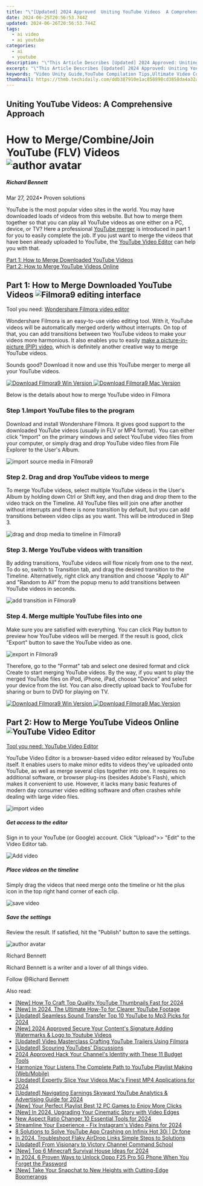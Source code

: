 ```yaml
---
title: "\"[Updated] 2024 Approved  Uniting YouTube Videos  A Comprehensive Approach\""
date: 2024-06-25T20:56:53.744Z
updated: 2024-06-26T20:56:53.744Z
tags:
  - ai video
  - ai youtube
categories:
  - ai
  - youtube
description: "\"This Article Describes [Updated] 2024 Approved: Uniting YouTube Videos: A Comprehensive Approach\""
excerpt: "\"This Article Describes [Updated] 2024 Approved: Uniting YouTube Videos: A Comprehensive Approach\""
keywords: "Video Unity Guide,YouTube Compilation Tips,Ultimate Video Collection,Channel Video Strategy,Streamline Video Content,Integrated Video Editing,Comprehensive Video Assembly"
thumbnail: https://thmb.techidaily.com/ddb387910e1ac858898cd3858da4a32a6126aed2333f21b240bf9f3028949436.jpg
---
```


## Uniting YouTube Videos: A Comprehensive Approach

# How to Merge/Combine/Join YouTube (FLV) Videos ![author avatar](https://images.wondershare.com/filmora/article-images/richard-bennett.jpg)

##### Richard Bennett

 Mar 27, 2024• Proven solutions

YouTube is the most popular video sites in the world. You may have downloaded loads of videos from this website. But how to merge them together so that you can play all YouTube videos as one either on a PC, device, or TV? Here a professional [YouTube merger](https://tools.techidaily.com/wondershare/filmora/download/) is introduced in part 1 for you to easily complete the job. If you just want to merge the videos that have been already uploaded to YouTube, the [YouTube Video Editor](https://www.youtube.com/editor) can help you with that.

[Part 1: How to Merge Downloaded YouTube Videos](#part1)  
[Part 2: How to Merge YouTube Videos Online](#part2)

## Part 1: How to Merge Downloaded YouTube Videos ![Filmora9 editing interface](https://images.wondershare.com/filmora/guide/editing-mode.jpg)

Tool you need: [Wondershare Filmora video editor](https://tools.techidaily.com/wondershare/filmora/download/)

Wondershare Filmora is an easy-to-use video editing tool. With it, YouTube videos will be automatically merged orderly without interrupts. On top of that, you can add transitions between two YouTube videos to make your videos more harmonious. It also enables you to easily [make a picture-in-picture (PIP) video](https://tools.techidaily.com/wondershare/filmora/download/), which is definitely another creative way to merge YouTube videos.

Sounds good? Download it now and use this YouTube merger to merge all your YouTube videos.

[![Download Filmora9 Win Version](https://images.wondershare.com/filmora/guide/download-btn-win.jpg) ](https://tools.techidaily.com/wondershare/filmora/download/) [![Download Filmora9 Mac Version](https://images.wondershare.com/filmora/guide/download-btn-mac.jpg) ](https://tools.techidaily.com/wondershare/filmora/download/)

Below is the details about how to merge YouTube video in Filmora

### Step 1.Import YouTube files to the program

Download and install Wondershare Filmora. It gives good support to the downloaded YouTube videos (usually in FLV or MP4 format). You can either click "Import" on the primary windows and select YouTube video files from your computer, or simply drag and drop YouTube video files from File Explorer to the User's Album.

![import source media in Filmora9](https://images.wondershare.com/filmora/article-images/filmora9-import-options.jpg)

### Step 2. Drag and drop YouTube videos to merge

To merge YouTube videos, select multiple YouTube videos in the User's Album by holding down Ctrl or Shift key, and then drag and drop them to the video track on the Timeline. All YouTube files will join one after another without interrupts and there is none transition by default, but you can add transitions between video clips as you want. This will be introduced in Step 3.

![drag and drop media to timeline in Filmora9](https://images.wondershare.com/filmora/article-images/add-media-to-timeline.jpg)

### Step 3. Merge YouTube videos with transition

By adding transitions, YouTube videos will flow nicely from one to the next. To do so, switch to Transition tab, and drag the desired transition to the Timeline. Alternatively, right click any transition and choose "Apply to All" and "Random to All" from the popup menu to add transitions between YouTube videos in seconds.

![add transition in Filmora9](https://images.wondershare.com/filmora/article-images/add-transition-filmora9.jpg)

### Step 4. Merge multiple YouTube files into one

Make sure you are satisfied with everything. You can click Play button to preview how YouTube videos will be merged. If the result is good, click "Export" button to save the YouTube video as one.

![export in Filmora9](https://images.wondershare.com/filmora/article-images/export-output.jpg)

Therefore, go to the "Format" tab and select one desired format and click Create to start merging YouTube videos. By the way, if you want to play the merged YouTube files on iPod, iPhone, iPad, choose "Device" and select your device from the list. You can also directly upload back to YouTube for sharing or burn to DVD for playing on TV.

[![Download Filmora9 Win Version](https://images.wondershare.com/filmora/guide/download-btn-win.jpg) ](https://tools.techidaily.com/wondershare/filmora/download/) [![Download Filmora9 Mac Version](https://images.wondershare.com/filmora/guide/download-btn-mac.jpg) ](https://tools.techidaily.com/wondershare/filmora/download/)

## Part 2: How to Merge YouTube Videos Online ![YouTube Video Editor](https://images.wondershare.com/images/multimedia/video-editor/import-video-youtube.jpg)

[Tool you need: YouTube Video Editor](https://www.youtube.com/editor)

YouTube Video Editor is a browser-based video editor released by YouTube itself. It enables users to make minor edits to videos they've uploaded onto YouTube, as well as merge several clips together into one. It requires no additional software, or browser plug-ins (besides Adobe's Flash), which makes it convenient to use. However, it lacks many basic features of modern day consumer video editing software and often crashes while dealing with large video files.

![import video](https://images.wondershare.com/images/multimedia/youtube-downloader/find-videos.jpg)

##### Get access to the editor

Sign in to your YouTube (or Google) account. Click "Upload">> "Edit" to the Video Editor tab.

![Add video](https://images.wondershare.com/images/multimedia/video-editor/step-1.jpg)  

##### Place videos on the timeline

Simply drag the videos that need merge onto the timeline or hit the plus icon in the top right hand corner of each clip.

![save video](https://images.wondershare.com/images/multimedia/video-editor/step-3.png "save video")

##### Save the settings

Review the result. If satisfied, hit the "Publish" button to save the settings.

![author avatar](https://images.wondershare.com/filmora/article-images/richard-bennett.jpg)

Richard Bennett

Richard Bennett is a writer and a lover of all things video.

Follow @Richard Bennett


<ins class="adsbygoogle"
     style="display:block"
     data-ad-format="autorelaxed"
     data-ad-client="ca-pub-7571918770474297"
     data-ad-slot="1223367746"></ins>



<ins class="adsbygoogle"
     style="display:block"
     data-ad-client="ca-pub-7571918770474297"
     data-ad-slot="8358498916"
     data-ad-format="auto"
     data-full-width-responsive="true"></ins>

<span class="atpl-alsoreadstyle">Also read:</span>
<div><ul>
<li><a href="https://youtube-blog.techidaily.com/ow-to-craft-top-quality-youtube-thumbnails-fast-for-2024/"><u>[New] How To Craft Top Quality YouTube Thumbnails Fast for 2024</u></a></li>
<li><a href="https://youtube-blog.techidaily.com/n-2024-the-ultimate-how-to-for-clearer-youtube-footage/"><u>[New] In 2024, The Ultimate How-To for Clearer YouTube Footage</u></a></li>
<li><a href="https://youtube-blog.techidaily.com/ed-seamless-sound-transfer-top-10-youtube-to-mp3-picks-for-2024/"><u>[Updated] Seamless Sound Transfer  Top 10 YouTube to Mp3 Picks for 2024</u></a></li>
<li><a href="https://youtube-blog.techidaily.com/024-approved-secure-your-contents-signature-adding-watermarks-and-logo-to-youtube-videos/"><u>[New] 2024 Approved  Secure Your Content's Signature  Adding Watermarks & Logo to Youtube Videos</u></a></li>
<li><a href="https://youtube-blog.techidaily.com/ed-video-masterclass-crafting-youtube-trailers-using-filmora/"><u>[Updated] Video Masterclass  Crafting YouTube Trailers Using Filmora</u></a></li>
<li><a href="https://youtube-blog.techidaily.com/ed-scouring-youtubes-discussions/"><u>[Updated] Scouring YouTubes' Discussions</u></a></li>
<li><a href="https://youtube-blog.techidaily.com/approved-hack-your-channels-identity-with-these-11-budget-tools/"><u>2024 Approved  Hack Your Channel's Identity with These 11 Budget Tools</u></a></li>
<li><a href="https://youtube-blog.techidaily.com/nize-your-listens-the-complete-path-to-youtube-playlist-making-webmobile/"><u>Harmonize Your Listens  The Complete Path to YouTube Playlist Making (Web/Mobile)</u></a></li>
<li><a href="https://youtube-blog.techidaily.com/ed-expertly-slice-your-videos-macs-finest-mp4-applications-for-2024/"><u>[Updated] Expertly Slice Your Videos  Mac's Finest MP4 Applications for 2024</u></a></li>
<li><a href="https://youtube-blog.techidaily.com/ed-navigating-earnings-skyward-youtube-analytics-and-advertising-guide-for-2024/"><u>[Updated] Navigating Earnings Skyward  YouTube Analytics & Advertising Guide for 2024</u></a></li>
<li><a href="https://screen-activity-recording.techidaily.com/new-your-perfect-playlist-best-12-pc-games-to-enjoy-more-clicks/"><u>[New] Your Perfect Playlist  Best 12 PC Games to Enjoy More Clicks</u></a></li>
<li><a href="https://instagram-clips.techidaily.com/new-in-2024-upgrading-your-cinematic-story-with-video-edges/"><u>[New] In 2024, Upgrading Your Cinematic Story with Video Edges</u></a></li>
<li><a href="https://smart-video-editing.techidaily.com/new-aspect-ratio-changer-10-essential-tools-for-2024/"><u>New Aspect Ratio Changer 10 Essential Tools for 2024</u></a></li>
<li><a href="https://instagram-video-files.techidaily.com/streamline-your-experience-fix-instagrams-video-pains-for-2024/"><u>Streamline Your Experience - Fix Instagram's Video Pains for 2024</u></a></li>
<li><a href="https://howto.techidaily.com/8-solutions-to-solve-youtube-app-crashing-on-infinix-hot-30i-drfone-by-drfone-fix-android-problems-fix-android-problems/"><u>8 Solutions to Solve YouTube App Crashing on Infinix Hot 30i | Dr.fone</u></a></li>
<li><a href="https://some-guidance.techidaily.com/in-2024-troubleshoot-flaky-airdrop-links-simple-steps-to-solutions/"><u>In 2024, Troubleshoot Flaky AirDrop Links  Simple Steps to Solutions</u></a></li>
<li><a href="https://facebook-video-share.techidaily.com/updated-from-visionary-to-victory-channel-command-school/"><u>[Updated] From Visionary to Victory  Channel Command School</u></a></li>
<li><a href="https://digital-screen-recording.techidaily.com/new-top-6-minecraft-survival-house-ideas-for-2024/"><u>[New] Top 6 Minecraft Survival House Ideas for 2024</u></a></li>
<li><a href="https://android-unlock.techidaily.com/in-2024-6-proven-ways-to-unlock-oppo-f25-pro-5g-phone-when-you-forget-the-password-by-drfone-android/"><u>In 2024, 6 Proven Ways to Unlock Oppo F25 Pro 5G Phone When You Forget the Password</u></a></li>
<li><a href="https://snapchat-videos.techidaily.com/new-take-your-snapchat-to-new-heights-with-cutting-edge-boomerangs/"><u>[New] Take Your Snapchat to New Heights with Cutting-Edge Boomerangs</u></a></li>
</ul></div>
